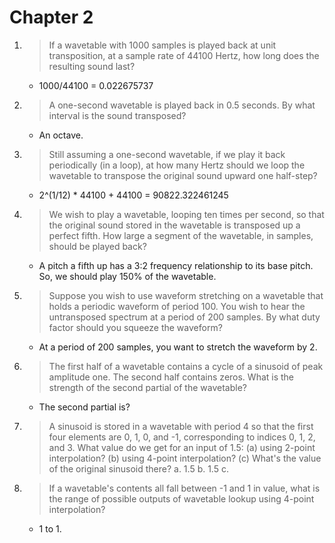 # Chapter 2

1.
	> If a wavetable with 1000 samples is played back at unit transposition, at a sample rate of 44100 Hertz, how long does the resulting sound last?
	- 1000/44100 = 0.022675737

2.
	> A one-second wavetable is played back in 0.5 seconds. By what interval is the sound transposed?
	- An octave.

3.
	> Still assuming a one-second wavetable, if we play it back periodically (in a loop), at how many Hertz should we loop the wavetable to transpose the original sound upward one half-step?
	- 2^(1/12) * 44100 + 44100 = 90822.322461245

4.
	> We wish to play a wavetable, looping ten times per second, so that the original sound stored in the wavetable is transposed up a perfect fifth. How large a segment of the wavetable, in samples, should be played back?
	- A pitch a fifth up has a 3:2 frequency relationship to its base pitch. So, we should play 150% of the wavetable.
5.
	> Suppose you wish to use waveform stretching on a wavetable that holds a periodic waveform of period 100. You wish to hear the untransposed spectrum at a period of 200 samples. By what duty factor should you squeeze the waveform?
	- At a period of 200 samples, you want to stretch the waveform by 2.
6.
	> The first half of a wavetable contains a cycle of a sinusoid of peak amplitude one. The second half contains zeros. What is the strength of the second partial of the wavetable?
	- The second partial is?
7.
	> A sinusoid is stored in a wavetable with period 4 so that the first four elements are 0, 1, 0, and -1, corresponding to indices 0, 1, 2, and 3. What value do we get for an input of 1.5: (a) using 2-point interpolation? (b) using 4-point interpolation? (c) What's the value of the original sinusoid there?
	a. 1.5
	b. 1.5
	c. 
8.
	> If a wavetable's contents all fall between -1 and 1 in value, what is the range of possible outputs of wavetable lookup using 4-point interpolation?
	- 1 to 1.
